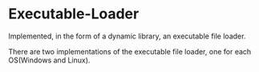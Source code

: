 # Executable-Loader

Implemented, in the form of a dynamic library, an executable file loader.

There are two implementations of the executable file loader, one for each OS(Windows and Linux).
